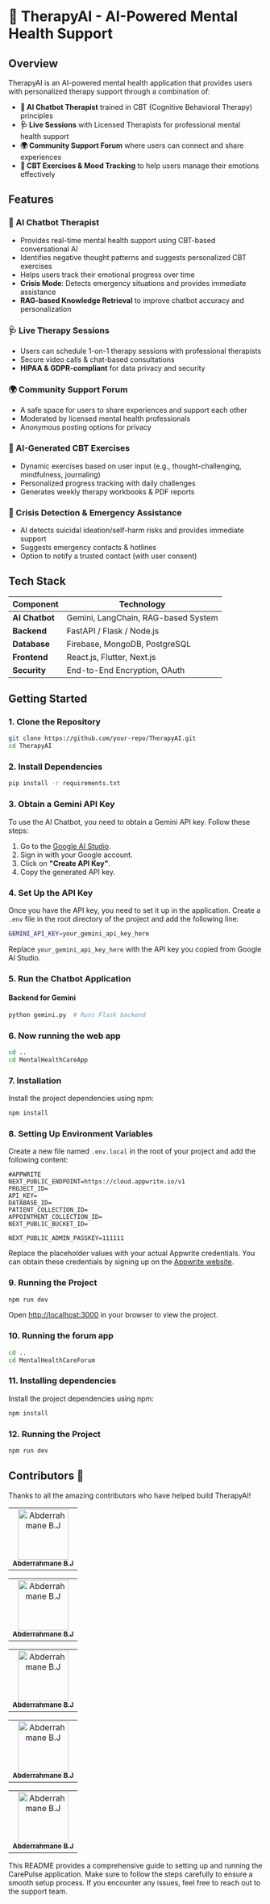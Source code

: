 # 🧠 TherapyAI - AI-Powered Mental Health Support

## Overview
TherapyAI is an AI-powered mental health application that provides users with personalized therapy support through a combination of:

- **🤖 AI Chatbot Therapist** trained in CBT (Cognitive Behavioral Therapy) principles
- **🩺 Live Sessions** with Licensed Therapists for professional mental health support
- **🌍 Community Support Forum** where users can connect and share experiences
- **📝 CBT Exercises & Mood Tracking** to help users manage their emotions effectively

## Features

### 🤖 AI Chatbot Therapist
- Provides real-time mental health support using CBT-based conversational AI
- Identifies negative thought patterns and suggests personalized CBT exercises
- Helps users track their emotional progress over time
- **Crisis Mode**: Detects emergency situations and provides immediate assistance
- **RAG-based Knowledge Retrieval** to improve chatbot accuracy and personalization

### 🩺 Live Therapy Sessions
- Users can schedule 1-on-1 therapy sessions with professional therapists
- Secure video calls & chat-based consultations
- **HIPAA & GDPR-compliant** for data privacy and security

### 🌍 Community Support Forum
- A safe space for users to share experiences and support each other
- Moderated by licensed mental health professionals
- Anonymous posting options for privacy

### 📝 AI-Generated CBT Exercises
- Dynamic exercises based on user input (e.g., thought-challenging, mindfulness, journaling)
- Personalized progress tracking with daily challenges
- Generates weekly therapy workbooks & PDF reports

### 🚨 Crisis Detection & Emergency Assistance
- AI detects suicidal ideation/self-harm risks and provides immediate support
- Suggests emergency contacts & hotlines
- Option to notify a trusted contact (with user consent)

## Tech Stack

| Component   | Technology |
|------------|------------|
| **AI Chatbot** | Gemini, LangChain, RAG-based System |
| **Backend** | FastAPI / Flask / Node.js |
| **Database** | Firebase, MongoDB, PostgreSQL |
| **Frontend** | React.js, Flutter, Next.js |
| **Security** | End-to-End Encryption, OAuth |

## Getting Started

### 1. Clone the Repository
```bash
git clone https://github.com/your-repo/TherapyAI.git
cd TherapyAI
```

### 2. Install Dependencies
```bash
pip install -r requirements.txt
```

### 3. Obtain a Gemini API Key
To use the AI Chatbot, you need to obtain a Gemini API key. Follow these steps:

1. Go to the [Google AI Studio](https://ai.google.dev/).
2. Sign in with your Google account.
3. Click on **"Create API Key"**.
4. Copy the generated API key.

### 4. Set Up the API Key
Once you have the API key, you need to set it up in the application. Create a `.env` file in the root directory of the project and add the following line:
```bash
GEMINI_API_KEY=your_gemini_api_key_here
```
Replace `your_gemini_api_key_here` with the API key you copied from Google AI Studio.

### 5. Run the Chatbot Application
#### Backend for Gemini
```bash
python gemini.py  # Runs Flask backend
```
### 6. Now running the web app

```bash
cd ..
cd MentalHealthCareApp
```

### 7. Installation
Install the project dependencies using npm:

```bash
npm install
```

### 8. Setting Up Environment Variables

Create a new file named `.env.local` in the root of your project and add the following content:

```env
#APPWRITE
NEXT_PUBLIC_ENDPOINT=https://cloud.appwrite.io/v1
PROJECT_ID=
API_KEY=
DATABASE_ID=
PATIENT_COLLECTION_ID=
APPOINTMENT_COLLECTION_ID=
NEXT_PUBLIC_BUCKET_ID=

NEXT_PUBLIC_ADMIN_PASSKEY=111111
```

Replace the placeholder values with your actual Appwrite credentials. You can obtain these credentials by signing up on the [Appwrite website](https://appwrite.io/).

### 9. Running the Project

```bash
npm run dev
```
Open [http://localhost:3000](http://localhost:3000) in your browser to view the project.
### 10. Running the forum app
```bash
cd ..
cd MentalHealthCareForum
```

### 11. Installing dependencies

Install the project dependencies using npm:

```bash
npm install
```

### 12. Running the Project

```bash
npm run dev
```

## Contributors 🎉  
Thanks to all the amazing contributors who have helped build TherapyAI!  

<table>
  <tr>
    <td align="center">
      <a href="https://github.com/abderbj">
        <img src="https://github.com/abderbj.png" width="100px;" alt="Abderrahmane B.J"/>
        <br />
        <sub><b>Abderrahmane B.J</b></sub>
      </a>
    </td>
  </tr>
</table>
<table>
  <tr>
    <td align="center">
      <a href="https://github.com/abderbj">
        <img src="https://github.com/abderbj.png" width="100px;" alt="Abderrahmane B.J"/>
        <br />
        <sub><b>Abderrahmane B.J</b></sub>
      </a>
    </td>
  </tr>
</table>
<table>
  <tr>
    <td align="center">
      <a href="https://github.com/abderbj">
        <img src="https://github.com/abderbj.png" width="100px;" alt="Abderrahmane B.J"/>
        <br />
        <sub><b>Abderrahmane B.J</b></sub>
      </a>
    </td>
  </tr>
</table>
<table>
  <tr>
    <td align="center">
      <a href="https://github.com/abderbj">
        <img src="https://github.com/abderbj.png" width="100px;" alt="Abderrahmane B.J"/>
        <br />
        <sub><b>Abderrahmane B.J</b></sub>
      </a>
    </td>
  </tr>
</table>
<table>
  <tr>
    <td align="center">
      <a href="https://github.com/abderbj">
        <img src="https://github.com/abderbj.png" width="100px;" alt="Abderrahmane B.J"/>
        <br />
        <sub><b>Abderrahmane B.J</b></sub>
      </a>
    </td>
  </tr>
</table


---
This README provides a comprehensive guide to setting up and running the CarePulse application. Make sure to follow the steps carefully to ensure a smooth setup process. If you encounter any issues, feel free to reach out to the support team.
